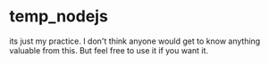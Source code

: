 # temp_nodejs
its just my practice. I don't think anyone would get to know anything valuable from this. But feel free to use it if you want it.
